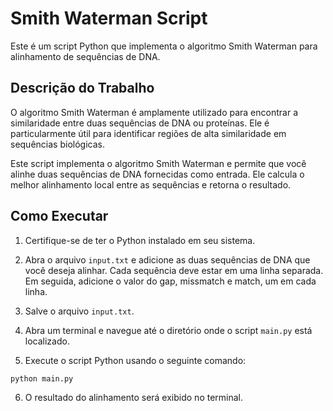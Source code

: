 # Smith Waterman Script

Este é um script Python que implementa o algoritmo Smith Waterman para alinhamento de sequências de DNA.

## Descrição do Trabalho

O algoritmo Smith Waterman é amplamente utilizado para encontrar a similaridade entre duas sequências de DNA ou proteínas. Ele é particularmente útil para identificar regiões de alta similaridade em sequências biológicas.

Este script implementa o algoritmo Smith Waterman e permite que você alinhe duas sequências de DNA fornecidas como entrada. Ele calcula o melhor alinhamento local entre as sequências e retorna o resultado.

## Como Executar

1. Certifique-se de ter o Python instalado em seu sistema.

2. Abra o arquivo `input.txt` e adicione as duas sequências de DNA que você deseja alinhar. Cada sequência deve estar em uma linha separada. Em seguida, adicione o valor do gap, missmatch e match, um em cada linha.

3. Salve o arquivo `input.txt`.

4. Abra um terminal e navegue até o diretório onde o script `main.py` está localizado.

5. Execute o script Python usando o seguinte comando:

  ```bash
  python main.py
  ```

6. O resultado do alinhamento será exibido no terminal.
